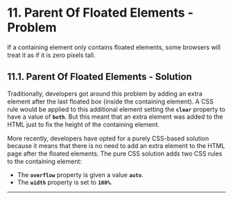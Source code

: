 # 11. Parent Of Floated Elements - Problem

If a containing element only contains ﬂoated elements, some browsers will treat it as if it is zero pixels tall.
## 11.1. Parent Of Floated Elements - Solution

Traditionally, developers got around this problem by adding an extra element after the last ﬂoated box (inside the containing element). A CSS rule would be applied to this additional element setting the **`clear`** property to have a value of **`both`**. But this meant that an extra element was added to the HTML just to ﬁx the height of the containing element.

More recently, developers have opted for a purely CSS-based solution because it means that there is no need to add an extra element to the HTML page after the ﬂoated elements. The pure CSS solution adds two CSS rules to the containing element:
- The **`overflow`** property is given a value **`auto`**.
- The **`width`** property is set to **`100%`**.

---
